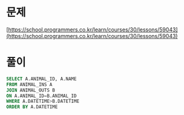 # 문제

[https://school.programmers.co.kr/learn/courses/30/lessons/59043](https://school.programmers.co.kr/learn/courses/30/lessons/59043)

# 풀이

```sql
SELECT A.ANIMAL_ID, A.NAME
FROM ANIMAL_INS A
JOIN ANIMAL_OUTS B
ON A.ANIMAL_ID=B.ANIMAL_ID
WHERE A.DATETIME>B.DATETIME
ORDER BY A.DATETIME
```